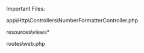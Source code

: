 Important Files:



app\Http\Controllers\NumberFormatterController.php

resources\views\*

routes\web.php


